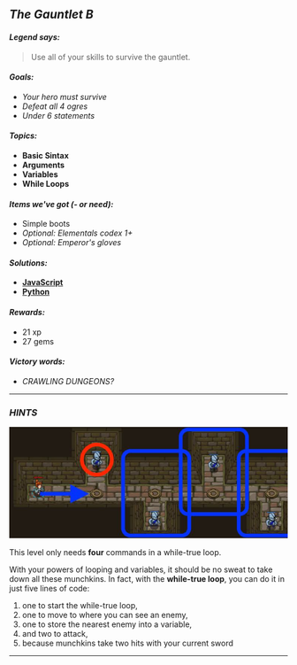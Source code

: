 ## _The Gauntlet B_

#### _Legend says:_
> Use all of your skills to survive the gauntlet.

#### _Goals:_
+ _Your hero must survive_
+ _Defeat all 4 ogres_
+ _Under 6 statements_

#### _Topics:_
+ **Basic Sintax**
+ **Arguments**
+ **Variables**
+ **While Loops**

#### _Items we've got (- or need):_
+ Simple boots
+ _Optional: Elementals codex 1+_
+ _Optional: Emperor's gloves_

#### _Solutions:_
+ **[JavaScript](theGauntletB.js)**
+ **[Python](the_gauntlet_b.py "#2 : 4.2s")**

#### _Rewards:_
+ 21 xp
+ 27 gems

#### _Victory words:_
+ _CRAWLING DUNGEONS?_

___

### _HINTS_

![](img/the_gauntlet.jpeg)

This level only needs **four** commands in a while-true loop.

With your powers of looping and variables, it should be no sweat to take down all these munchkins. In fact, with the **while-true loop**, you can do it in just five lines of code:

1. one to start the while-true loop,
2. one to move to where you can see an enemy,
3. one to store the nearest enemy into a variable,
4. and two to attack,
5. because munchkins take two hits with your current sword

___
